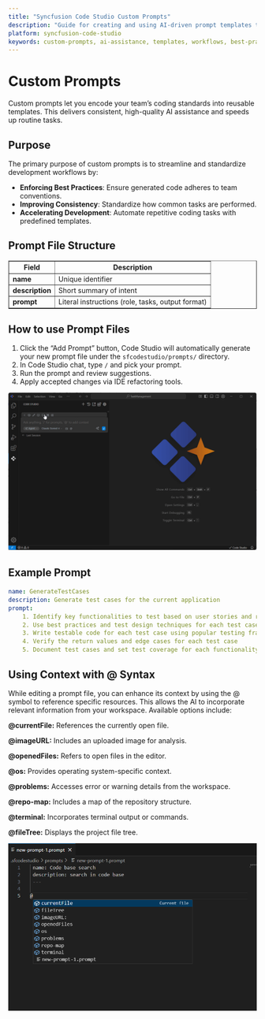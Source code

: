 ```yaml
---
title: "Syncfusion Code Studio Custom Prompts"
description: "Guide for creating and using AI-driven prompt templates to standardize development workflows"
platform: syncfusion-code-studio
keywords: custom-prompts, ai-assistance, templates, workflows, best-practices
---
```


# Custom Prompts

Custom prompts let you encode your team’s coding standards into reusable templates. This delivers consistent, high-quality AI assistance and speeds up routine tasks.

## Purpose

The primary purpose of custom prompts is to streamline and standardize development workflows by:

- **Enforcing Best Practices**: Ensure generated code adheres to team conventions.
- **Improving Consistency**: Standardize how common tasks are performed.
- **Accelerating Development**: Automate repetitive coding tasks with predefined templates.
 

## Prompt File Structure 

<table border="1" cellpadding="8" cellspacing="0">
  <thead>
    <tr>
      <th>Field</th>
      <th>Description</th>
    </tr>
  </thead>
  <tbody>
    <tr>
      <td><strong>name</strong></td>
      <td>Unique identifier</td>
    </tr>
    <tr>
      <td><strong>description</strong></td>
      <td>Short summary of intent</td>
    </tr>
    <tr>
      <td><strong>prompt</strong></td>
      <td>Literal instructions (role, tasks, output format)</td>
    </tr>
  </tbody>
</table>

## How to use Prompt Files 
 
1. Click the “Add Prompt” button, Code Studio will automatically generate your new prompt file under the `sfcodestudio/prompts/` directory. 
2. In Code Studio chat, type `/` and pick your prompt.   
3. Run the prompt and review suggestions.  
4. Apply accepted changes via IDE refactoring tools.  

<img src="../reference-images/prompt.gif" alt="Prompt" >

## Example Prompt

```yaml
name: GenerateTestCases
description: Generate test cases for the current application
prompt:
    1. Identify key functionalities to test based on user stories and requirements
    2. Use best practices and test design techniques for each test case
    3. Write testable code for each test case using popular testing frameworks
    4. Verify the return values and edge cases for each test case
    5. Document test cases and set test coverage for each functionality
  ```

## Using Context with @ Syntax

While editing a prompt file, you can enhance its context by using the @ symbol to reference specific resources. This allows the AI to incorporate relevant information from your workspace. Available options include:

**@currentFile:** References the currently open file.

**@imageURL:** Includes an uploaded image for analysis.

**@openedFiles:** Refers to open files in the editor.

**@os:** Provides operating system-specific context.

**@problems:** Accesses error or warning details from the workspace.

**@repo-map:** Includes a map of the repository structure.

**@terminal:** Incorporates terminal output or commands.

**@fileTree:** Displays the project file tree.


<img src="../reference-images/promptoptions.png" alt="Prompt" >
